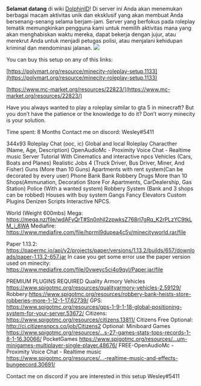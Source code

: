 **Selamat datang** di wiki [DolphinID](http://discord.dolphin.my.id/)!
Di server ini Anda akan menemukan berbagai macam aktivitas unik dan eksklusif yang akan membuat Anda bersenang-senang selama berjam-jam. Server yang berfokus pada roleplay tematik memungkinkan pengguna kami untuk memilih aktivitas mana yang akan menghabiskan waktu mereka, dapat bekerja dengan jujur, atau merekrut Anda untuk menjadi petugas polisi, atau menjalani kehidupan kriminal dan mendominasi jalanan.
![](https://i.imgur.com/nynKT9a.jpg)

You can buy this setup on any of this links:

[https://polymart.org/resource/minecity-roleplay-setup.1133](https://polymart.org/resource/minecity-roleplay-setup.1133)

[https://www.mc-market.org/resources/22823/](https://www.mc-market.org/resources/22823/)


Have you always wanted to play a roleplay similar to gta 5 in minecraft? But you don’t have the patience or the knowledge to do it? Don’t worry minecity is your solution.

Time spent: 8 Months Contact me on discord: Wesley#5411

344x93 Roleplay Chat (ooc, ic) Global and local Roleplay Characther (Name, Age, Description) OpenAudioMc - Proximity Voice Chat - Realtime music Server Tutorial With Cinematics and interactive npcs Vehicles (Cars, Boats and Planes) Realistic Jobs 4 (Truck Driver, Bus Driver, Miner, And Fisher) Guns (More than 10 Guns) Apartments with rent system(Can be decorated by every user) Phone Bank Bank Robbery Drugs More than 10 Shops(Ammunation, Decoration Store For Apartments, CarDealership, Gas Station) Police (With a wanted system) Robbery System (Bank and 3 shops can be robbed) Houses with buy system Gangs Fancy Elevators Custom Plugins Denizen Scripts Interactive NPCS.

World (Weight 600mbs) Mega: https://mega.nz/file/wdAFyQrT#Sn0nhjl2zpwksZ768rl7gRq_K2rPLzYC9tkLM_j_8WA Mediafire: https://www.mediafire.com/file/hprml9dupea4c5v/minecityworld.rar/file

Paper 1.13.2: https://papermc.io/api/v2/projects/paper/versions/1.13.2/builds/657/downloads/paper-1.13.2-657.jar In case you get some error use the paper version used on minecity: https://www.mediafire.com/file/0vweyc5ci4o9qyl/Paper.jar/file

PREMIUM PLUGINS REQUIRED Quality Armory Vehicles https://www.spigotmc.org/resources/qualityarmory-vehicles-2.59129/ Robbery:https://www.spigotmc.org/resources/robbery-bank-heists-store-robberies-more-1-12-1-17.62739/ GPS: https://www.spigotmc.org/resources/gps-1-9-1-18-global-positioning-system-for-your-server.53672/ Citizens: https://www.spigotmc.org/resources/citizens.13811/ Citizens Free Optional: http://ci.citizensnpcs.co/job/Citizens2 Optional: Miniboard Games https://www.spigotmc.org/resources/…​s-27-games-stats-tops-records-1-8-1-16.30066/ PocketGames https://www.spigotmc.org/resources/…​um-minigames-multiplayer-single-player.48676/ FREE-OpenAudioMc - Proximity Voice Chat - Realtime music https://www.spigotmc.org/resources/…​-realtime-music-and-effects-bungeecord.30691/

Contact me on discord if you are interested in this setup Wesley#5411
